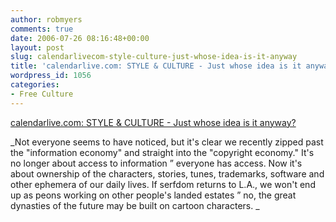```yaml
---
author: robmyers
comments: true
date: 2006-07-26 08:16:48+00:00
layout: post
slug: calendarlivecom-style-culture-just-whose-idea-is-it-anyway
title: 'calendarlive.com: STYLE & CULTURE - Just whose idea is it anyway?'
wordpress_id: 1056
categories:
- Free Culture
---
```


[calendarlive.com: STYLE & CULTURE - Just whose idea is it anyway?](http://www.calendarlive.com/printedition/calendar/cl-ca-copyright23jul23,0,1472076.story?coll=cl-calendar)  
  
_Not everyone seems to have noticed, but it's clear we recently zipped past the "information economy" and straight into the "copyright economy." It's no longer about access to information ” everyone has access. Now it's about ownership of the characters, stories, tunes, trademarks, software and other ephemera of our daily lives. If serfdom returns to L.A., we won't end up as peons working on other people's landed estates ” no, the great dynasties of the future may be built on cartoon characters. _  


